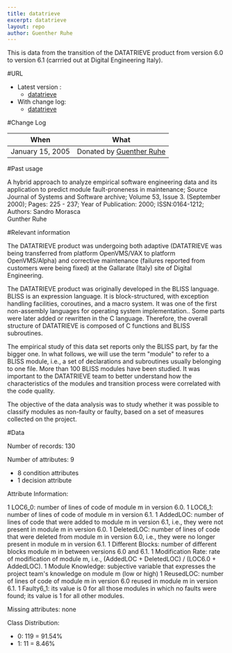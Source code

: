 ```yaml
---
title: datatrieve
excerpt: datatrieve
layout: repo
author: Guenther Ruhe
---
```



This is data from the transition of the DATATRIEVE product from version 6.0 to
	         version 6.1 (carrried out at Digital Engineering Italy).

#URL

  * Latest version :
    * [ datatrieve](https://terapromise.csc.ncsu.edu:8443/svn/repo/issues/datatrieve/datatrieve.arff) 
  * With change log:
    * [datatrieve](https://terapromise.csc.ncsu.edu:8443/svn/repo/issues/datatrieve)

#Change Log

When | What
---- | ----
January 15, 2005 | Donated by [Guenther Ruhe](/repo/people/data-donors/promise3.html)


#Past usage

A hybrid approach to analyze empirical software engineering data 
       and its application to predict module fault-proneness in maintenance;
       Source 	Journal of Systems and Software archive;
       Volume 53,  Issue 3.  (September 2000);
       Pages: 225 - 237; 
       Year of Publication: 2000;
       ISSN:0164-1212;
       Authors:	
       Sandro Morasca 	
       Gunther Ruhe

#Relevant information

The DATATRIEVE product was undergoing both adaptive (DATATRIEVE was being transferred  from platform OpenVMS/VAX to platform OpenVMS/Alpha) and corrective maintenance (failures reported from customers were being fixed) at the Gallarate (Italy) site of Digital Engineering.
	    
The DATATRIEVE product was originally developed in the BLISS language. BLISS is an  expression language. It is block-structured, with exception handling facilities, coroutines, and a macro system. It was one of the first non-assembly languages for operating system implementation.. Some parts were later added or rewritten in the C language. Therefore, the  overall structure of DATATRIEVE is composed of C functions and BLISS subroutines.
	    
The empirical study of this data set reports only the BLISS part, by far the bigger one.  In what follows, we will use the term "module" to refer to a BLISS module, i.e., a set of   declarations and subroutines usually belonging to one file. More than 100 BLISS modules   have been studied. It was important to the DATATRIEVE team to better understand how the  characteristics of the modules and transition process were correlated with the code quality.
	    
The objective of the data analysis was to study whether it was possible to classify modules as non-faulty or faulty, based on a set of measures collected on the project.


#Data

Number of records: 130

Number of attributes: 9 
   * 8 condition attributes 
   * 1 decision attribute

Attribute Information:

   1 LOC6_0: number of lines of code of module m in version 6.0.
   1 LOC6_1: number of lines of code of module m in version 6.1.
   1 AddedLOC: number of lines of code that were added to module m in version 6.1, i.e., they were not present in module m in version 6.0.
   1 DeletedLOC: number of lines of code that were deleted from module m in version 6.0, i.e.,   they were no longer present in module m in version 6.1.
   1 Different Blocks: number of different blocks module m in between versions 6.0 and 6.1.
   1 Modification Rate: rate of modification of module m, i.e.,   (AddedLOC + DeletedLOC) / (LOC6.0 + AddedLOC).
   1 Module Knowledge: subjective variable that expresses the project team's knowledge on   module m (low or high)
   1 ReusedLOC: number of lines of code of module m in version 6.0 reused in module m in    version 6.1.
   1 Faulty6_1: its value is 0 for all those modules in which no faults were found;   its value is 1 for all other modules.

Missing attributes: none

Class Distribution:
   * 0:   119 = 91.54% 
   * 1:   11  =  8.46%
